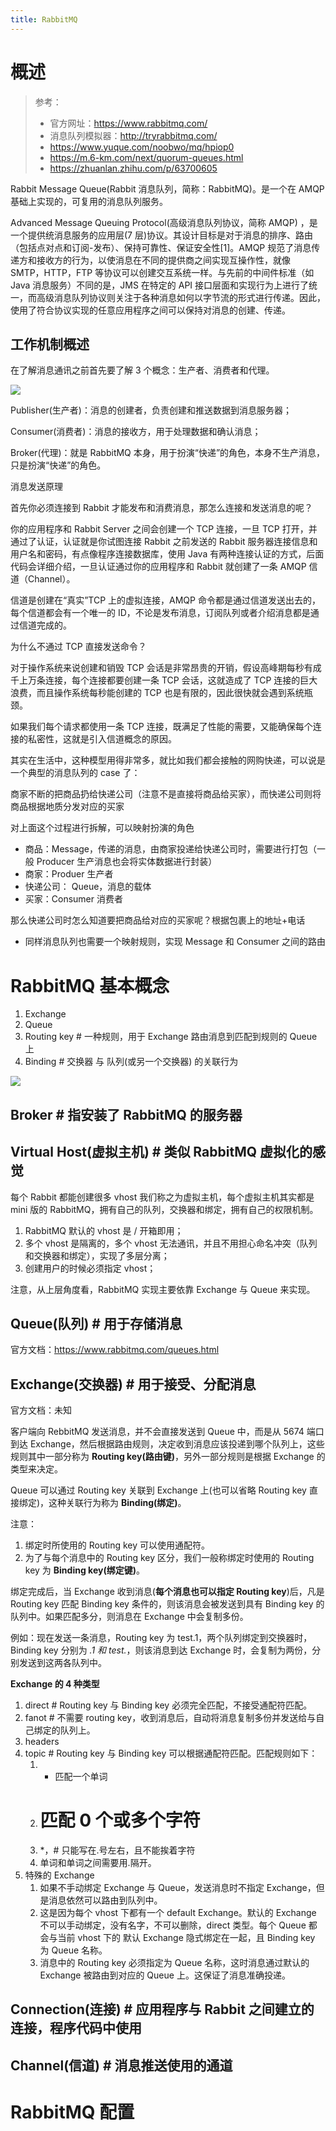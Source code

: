 ```yaml
---
title: RabbitMQ
---
```


# 概述

> 参考：
> - 官方网址：<https://www.rabbitmq.com/>
> - 消息队列模拟器：<http://tryrabbitmq.com/>
> - <https://www.yuque.com/noobwo/mq/hpiop0>
> - <https://m.6-km.com/next/quorum-queues.html>
> - <https://zhuanlan.zhihu.com/p/63700605>

Rabbit Message Queue(Rabbit 消息队列，简称：RabbitMQ)。是一个在 AMQP 基础上实现的，可复用的消息队列服务。

Advanced Message Queuing Protocol(高级消息队列协议，简称 AMQP) ，是一个提供统消息服务的应用层(7 层)协议。其设计目标是对于消息的排序、路由（包括点对点和订阅-发布）、保持可靠性、保证安全性\[1]。AMQP 规范了消息传递方和接收方的行为，以使消息在不同的提供商之间实现互操作性，就像 SMTP，HTTP，FTP 等协议可以创建交互系统一样。与先前的中间件标准（如 Java 消息服务）不同的是，JMS 在特定的 API 接口层面和实现行为上进行了统一，而高级消息队列协议则关注于各种消息如何以字节流的形式进行传递。因此，使用了符合协议实现的任意应用程序之间可以保持对消息的创建、传递。

## 工作机制概述

在了解消息通讯之前首先要了解 3 个概念：生产者、消费者和代理。

![](https://notes-learning.oss-cn-beijing.aliyuncs.com/vi79ye/1616130695655-d434cc0d-b15a-48c2-9fad-7fa971d2ffa4.jpeg)

Publisher(生产者)：消息的创建者，负责创建和推送数据到消息服务器；

Consumer(消费者)：消息的接收方，用于处理数据和确认消息；

Broker(代理)：就是 RabbitMQ 本身，用于扮演“快递”的角色，本身不生产消息，只是扮演“快递”的角色。

消息发送原理

首先你必须连接到 Rabbit 才能发布和消费消息，那怎么连接和发送消息的呢？

你的应用程序和 Rabbit Server 之间会创建一个 TCP 连接，一旦 TCP 打开，并通过了认证，认证就是你试图连接 Rabbit 之前发送的 Rabbit 服务器连接信息和用户名和密码，有点像程序连接数据库，使用 Java 有两种连接认证的方式，后面代码会详细介绍，一旦认证通过你的应用程序和 Rabbit 就创建了一条 AMQP 信道（Channel）。

信道是创建在“真实”TCP 上的虚拟连接，AMQP 命令都是通过信道发送出去的，每个信道都会有一个唯一的 ID，不论是发布消息，订阅队列或者介绍消息都是通过信道完成的。

为什么不通过 TCP 直接发送命令？

对于操作系统来说创建和销毁 TCP 会话是非常昂贵的开销，假设高峰期每秒有成千上万条连接，每个连接都要创建一条 TCP 会话，这就造成了 TCP 连接的巨大浪费，而且操作系统每秒能创建的 TCP 也是有限的，因此很快就会遇到系统瓶颈。

如果我们每个请求都使用一条 TCP 连接，既满足了性能的需要，又能确保每个连接的私密性，这就是引入信道概念的原因。

其实在生活中，这种模型用得非常多，就比如我们都会接触的网购快递，可以说是一个典型的消息队列的 case 了：

商家不断的把商品扔给快递公司（注意不是直接将商品给买家），而快递公司则将商品根据地质分发对应的买家

对上面这个过程进行拆解，可以映射扮演的角色

- 商品：Message，传递的消息，由商家投递给快递公司时，需要进行打包（一般 Producer 生产消息也会将实体数据进行封装）
- 商家：Produer 生产者
- 快递公司： Queue，消息的载体
- 买家：Consumer 消费者

那么快递公司时怎么知道要把商品给对应的买家呢？根据包裹上的地址+电话

- 同样消息队列也需要一个映射规则，实现 Message 和 Consumer 之间的路由

# RabbitMQ 基本概念

1. Exchange
2. Queue
3. Routing key # 一种规则，用于 Exchange 路由消息到匹配到规则的 Queue 上
4. Binding # 交换器 与 队列(或另一个交换器) 的关联行为

![](https://notes-learning.oss-cn-beijing.aliyuncs.com/vi79ye/1616130695576-789c9f61-914e-4f88-951c-b1a0915fdc4a.jpeg)

## Broker # 指安装了 RabbitMQ 的服务器

## Virtual Host(虚拟主机) # 类似 RabbitMQ 虚拟化的感觉

每个 Rabbit 都能创建很多 vhost 我们称之为虚拟主机，每个虚拟主机其实都是 mini 版的 RabbitMQ，拥有自己的队列，交换器和绑定，拥有自己的权限机制。

1. RabbitMQ 默认的 vhost 是 / 开箱即用；
2. 多个 vhost 是隔离的，多个 vhost 无法通讯，并且不用担心命名冲突（队列和交换器和绑定），实现了多层分离；
3. 创建用户的时候必须指定 vhost；

注意，从上层角度看，RabbitMQ 实现主要依靠 Exchange 与 Queue 来实现。

## Queue(队列) # 用于存储消息

官方文档：<https://www.rabbitmq.com/queues.html>

## Exchange(交换器) # 用于接受、分配消息

官方文档：未知

客户端向 RebbitMQ 发送消息，并不会直接发送到 Queue 中，而是从 5674 端口到达 Exchange，然后根据路由规则，决定收到消息应该投递到哪个队列上，这些规则其中一部分称为 **Routing key(路由键)**，另外一部分规则是根据 Exchange 的类型来决定。

Queue 可以通过 Routing key 关联到 Exchange 上(也可以省略 Routing key 直接绑定)，这种关联行为称为 **Binding(绑定)**。

注意：

1. 绑定时所使用的 Routing key 可以使用通配符。
2. 为了与每个消息中的 Routing key 区分，我们一般称绑定时使用的 Routing key 为 **Binding key(绑定键)**。

绑定完成后，当 Exchange 收到消息(**每个消息也可以指定 Routing key**)后，凡是 Routing key 匹配 Binding key 条件的，则该消息会被发送到具有 Binding key 的队列中。如果匹配多分，则消息在 Exchange 中会复制多份。

例如：现在发送一条消息，Routing key 为 test.1，两个队列绑定到交换器时，Binding key 分别为 _.1 和 test._，则该消息到达 Exchange 时，会复制为两份，分别发送到这两各队列中。

**Exchange 的 4 种类型**

1. direct # Routing key 与 Binding key 必须完全匹配，不接受通配符匹配。
2. fanot # 不需要 routing key，收到消息后，自动将消息复制多份并发送给与自己绑定的队列上。
3. headers
4. topic # Routing key 与 Binding key 可以根据通配符匹配。匹配规则如下：
   1. - 匹配一个单词
   2. # 匹配 0 个或多个字符
   3. \*，# 只能写在.号左右，且不能挨着字符
   4. 单词和单词之间需要用.隔开。
5. 特殊的 Exchange
   1. 如果不手动绑定 Exchange 与 Queue，发送消息时不指定 Exchange，但是消息依然可以路由到队列中。
   2. 这是因为每个 vhost 下都有一个 default Exchange。默认的 Exchange 不可以手动绑定，没有名字，不可以删除，direct 类型。每个 Queue 都会与当前 vhost 下的 默认 Exchange 隐式绑定在一起，且 Binding key 为 Queue 名称。
   3. 消息中的 Routing key 必须指定为 Queue 名称，这时消息通过默认的 Exchange 被路由到对应的 Queue 上。这保证了消息准确投递。

## Connection(连接) # 应用程序与 Rabbit 之间建立的连接，程序代码中使用

## Channel(信道) # 消息推送使用的通道

# RabbitMQ 配置
